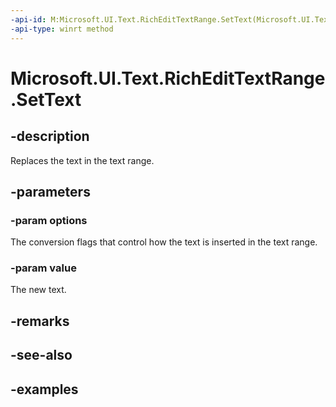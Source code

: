 ```yaml
---
-api-id: M:Microsoft.UI.Text.RichEditTextRange.SetText(Microsoft.UI.Text.TextSetOptions,System.String)
-api-type: winrt method
---
```


<!-- Method syntax.
public void RichEditTextRange.SetText(TextSetOptions options, String value)
-->

# Microsoft.UI.Text.RichEditTextRange.SetText

## -description

Replaces the text in the text range.

## -parameters
### -param options

The conversion flags that control how the text is inserted in the text range.

### -param value

The new text.

## -remarks

## -see-also

## -examples


